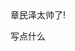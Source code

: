 <html lang="zh">
<head>    
<meta charset="UTF-8">    
   <title>章民泽很帅</title>
</head>
<body>
  章民泽太帅了!
  <p contenteditable="true">写点什么</p>
</body>
</html>
